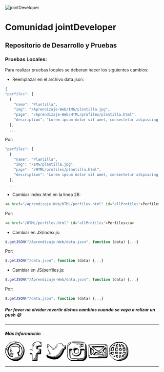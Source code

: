 ![jointDeveloper](https://raw.githubusercontent.com/jointDeveloper/Aprendizaje-Web/gh-pages/IMG/robot-logo.png)

# Comunidad jointDeveloper

## Repositorio de Desarrollo y Pruebas

### Pruebas Locales:
Para realizar pruebas locales se deberan hacer los siguientes cambios:

* Reemplazar en el archivo data.json:

```javascript
{
"perfiles": [
  {
    "name": "Plantilla",
    "img": "/Aprendizaje-Web/IMG/plantilla.jpg",
    "page": "/Aprendizaje-Web/HTML/profiles/plantilla.html",
    "description": "Lorem ipsum dolor sit amet, consectetur adipiscing elit. Suspendisse vitae tortor diam  in ullamcorper malesuada."
  },
  ...
```

Por:

```javascript
"perfiles": [
  {
    "name": "Plantilla",
    "img": "/IMG/plantilla.jpg",
    "page": "/HTML/profiles/plantilla.html",
    "description": "Lorem ipsum dolor sit amet, consectetur adipiscing elit. Suspendisse vitae tortor diam  in ullamcorper malesuada."
  },
  ...
```
* Cambiar index.html en la linea 28:

```html
<a href="/Aprendizaje-Web/HTML/perfiles.html" id="allProfiles">Perfiles</a>
```

Por:

```html
<a href="/HTML/perfiles.html" id="allProfiles">Perfiles</a>
```

* Cambiar en JS/index.js:

```javascript
$.getJSON("/Aprendizaje-Web/data.json", function (data) {...}
```

Por:

```javascript
$.getJSON("/data.json", function (data) {...}
```

* Cambiar en JS/perfiles.js:

```javascript
$.getJSON("/Aprendizaje-Web/data.json", function (data) {...}
```

Por:

```javascript
$.getJSON("/data.json", function (data) {...}
```

##### Por favor no olvidar revertir dichos cambios cuando se vaya a relizar un push :blush:

___
#### _Más Información_

<a href="https://github.com/jointDeveloper/"><img src="https://raw.githubusercontent.com/jointDeveloper/media/master/social-icon/github.png" alt="Github-jointDeveloper" /></a>
<a href="https://facebook.com/jointDeveloper/"><img src="https://raw.githubusercontent.com/jointDeveloper/media/master/social-icon/facebook.png" alt="Facebook-jointDeveloper" /></a>
<a href="https://twitter.com/jointdev"><img src="https://raw.githubusercontent.com/jointDeveloper/media/master/social-icon/twitter.png" alt="Twitter-jointDeveloper" /></a>
<a href="https://instagram.com/jointdeveloper/"><img src="https://raw.githubusercontent.com/jointDeveloper/media/master/social-icon/instagram.png" alt="Instagram-jointDeveloper" /></a>
<a href="mailto:developerjoint@gmail.com"><img src="https://raw.githubusercontent.com/jointDeveloper/media/master/social-icon/email.png" alt="E-mail-jointDeveloper" /></a>
<a href="https://jointdeveloper.github.io/Aprendizaje-Web/"><img src="https://raw.githubusercontent.com/jointDeveloper/media/master/social-icon/internet.png" alt="Web-jointDeveloper" /></a>
___
